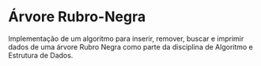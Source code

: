 # Árvore Rubro-Negra
Implementação de um algoritmo para inserir, remover, buscar e imprimir dados de uma árvore Rubro Negra como parte da disciplina de Algoritmo e Estrutura de Dados.
